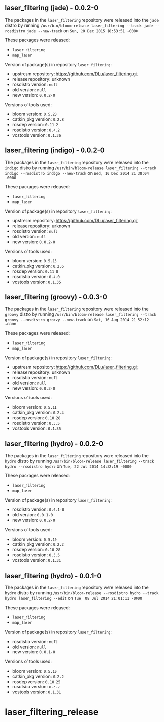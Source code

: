 ## laser_filtering (jade) - 0.0.2-0

The packages in the `laser_filtering` repository were released into the `jade` distro by running `/usr/bin/bloom-release laser_filtering --track jade --rosdistro jade --new-track` on `Sun, 20 Dec 2015 18:53:51 -0000`

These packages were released:
- `laser_filtering`
- `map_laser`

Version of package(s) in repository `laser_filtering`:
- upstream repository: https://github.com/DLu/laser_filtering.git
- release repository: unknown
- rosdistro version: `null`
- old version: `null`
- new version: `0.0.2-0`

Versions of tools used:
- bloom version: `0.5.20`
- catkin_pkg version: `0.2.8`
- rosdep version: `0.11.2`
- rosdistro version: `0.4.2`
- vcstools version: `0.1.36`


## laser_filtering (indigo) - 0.0.2-0

The packages in the `laser_filtering` repository were released into the `indigo` distro by running `/usr/bin/bloom-release laser_filtering --track indigo --rosdistro indigo --new-track` on `Wed, 10 Dec 2014 21:38:04 -0000`

These packages were released:
- `laser_filtering`
- `map_laser`

Version of package(s) in repository `laser_filtering`:
- upstream repository: https://github.com/DLu/laser_filtering.git
- release repository: unknown
- rosdistro version: `null`
- old version: `null`
- new version: `0.0.2-0`

Versions of tools used:
- bloom version: `0.5.15`
- catkin_pkg version: `0.2.6`
- rosdep version: `0.11.0`
- rosdistro version: `0.4.0`
- vcstools version: `0.1.35`


## laser_filtering (groovy) - 0.0.3-0

The packages in the `laser_filtering` repository were released into the `groovy` distro by running `/usr/bin/bloom-release laser_filtering --track groovy --rosdistro groovy --new-track` on `Sat, 16 Aug 2014 21:52:12 -0000`

These packages were released:
- `laser_filtering`
- `map_laser`

Version of package(s) in repository `laser_filtering`:
- upstream repository: https://github.com/DLu/laser_filtering.git
- release repository: unknown
- rosdistro version: `null`
- old version: `null`
- new version: `0.0.3-0`

Versions of tools used:
- bloom version: `0.5.11`
- catkin_pkg version: `0.2.4`
- rosdep version: `0.10.28`
- rosdistro version: `0.3.5`
- vcstools version: `0.1.35`


## laser_filtering (hydro) - 0.0.2-0

The packages in the `laser_filtering` repository were released into the `hydro` distro by running `/usr/bin/bloom-release laser_filtering --track hydro --rosdistro hydro` on `Tue, 22 Jul 2014 14:32:19 -0000`

These packages were released:
- `laser_filtering`
- `map_laser`

Version of package(s) in repository `laser_filtering`:
- rosdistro version: `0.0.1-0`
- old version: `0.0.1-0`
- new version: `0.0.2-0`

Versions of tools used:
- bloom version: `0.5.10`
- catkin_pkg version: `0.2.2`
- rosdep version: `0.10.28`
- rosdistro version: `0.3.5`
- vcstools version: `0.1.31`


## laser_filtering (hydro) - 0.0.1-0

The packages in the `laser_filtering` repository were released into the `hydro` distro by running `/usr/bin/bloom-release --rosdistro hydro --track hydro laser_filtering --edit` on `Tue, 08 Jul 2014 21:01:11 -0000`

These packages were released:
- `laser_filtering`
- `map_laser`

Version of package(s) in repository `laser_filtering`:
- rosdistro version: `null`
- old version: `null`
- new version: `0.0.1-0`

Versions of tools used:
- bloom version: `0.5.10`
- catkin_pkg version: `0.2.2`
- rosdep version: `0.10.25`
- rosdistro version: `0.3.2`
- vcstools version: `0.1.31`


laser_filtering_release
=======================
